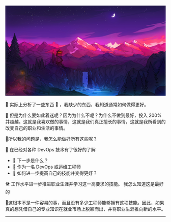 ![wallhaven-kxj3l1_1920x1080](./all_image/README/wallhaven-kxj3l1_1920x1080.png)

💛 实际上分析了一些东西 🧐 ，我缺少的东西，我知道通常如何做得更好。

💙 但是为什么要如此着迷呢？因为为什么不呢？为什么不做到最好，投入 200% 并超越。这就是我喜欢做的事情，这就是我们真正擅长的事情，这就是我所看到的改变自己的职业和生活的事情。

💚所以我的问题是，我怎么能做好所有这些呢？

🎉 在已经对各种 DevOps 技术有了很好的了解

+ 🤔 下一步是什么？
+ 🤔 作为一名 DevOps 或运维工程师
+ 🤔 如何进一步提高自己的技能并变得更好？

🛠 工作水平进一步推进职业生涯并学习这一高要求的技能。 我怎么知道这是最好的

🚀这根本不是一件容易的事，而且没有多少工程师能够拥有这项技能。因此，如果真的想凭借自己的专业知识在就业市场上脱颖而出，并将职业生涯推向新的水平。

---

